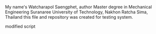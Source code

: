 My name's Watcharapol Saengphet, author
Master degree in Mechanical Engineering
Suranaree University of Technology, Nakhon Ratcha Sima, Thailand
this file and repository was created for testing system.

modified script